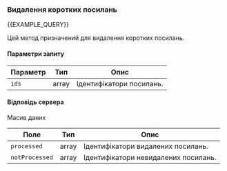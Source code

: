 ### Видалення коротких посилань
{{EXAMPLE_QUERY}}

Цей метод призначений для видалення коротких посилань. 

#### Параметри запиту

 Параметр | Тип    | Опис
----------|--------|-----------
`ids`     | array  | Ідентифікатори посилань.


#### Відповідь сервера
Масив даних

Поле           | Тип     | Опис
---------------|---------|-------------
`processed`    | array   | Ідентифікатори видалених посилань.
`notProcessed` | array   | Ідентифікатори невидалених посилань.
